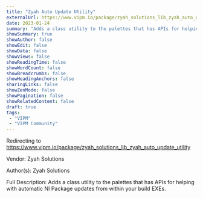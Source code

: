 ```yaml
---
title: "Zyah Auto Update Utility"
externalUrl: https://www.vipm.io/package/zyah_solutions_lib_zyah_auto_update_utility
date: 2023-01-24
summary: "Adds a class utility to the palettes that has APIs for helping with automatic NI Package updates from within your build EXEs."
showSummary: true
showAuthor: false
showEdit: false
showData: false
showViews: false
showReadingTime: false
showWordCount: false
showBreadcrumbs: false
showHeadingAnchors: false
sharingLinks: false
showZenMode: false
showPagination: false
showRelatedContent: false
draft: true
tags:
 - "VIPM"
 - "VIPM Community"
---
```


Redirecting to https://www.vipm.io/package/zyah_solutions_lib_zyah_auto_update_utility

Vendor: Zyah Solutions

Author(s): Zyah Solutions
 
Full Description:
Adds a class utility to the palettes that has APIs for helping with automatic NI Package updates from within your build EXEs.
